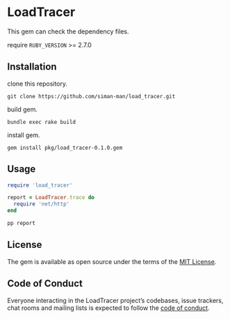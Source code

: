 # LoadTracer

This gem can check the dependency files.

require `RUBY_VERSION` >= 2.7.0

## Installation

clone this repository.

```
git clone https://github.com/siman-man/load_tracer.git
```

build gem.

```
bundle exec rake build
```

install gem.

```
gem install pkg/load_tracer-0.1.0.gem
```



## Usage

```ruby
require 'load_tracer'

report = LoadTracer.trace do
  require 'net/http'
end

pp report
```

## License

The gem is available as open source under the terms of the [MIT License](https://opensource.org/licenses/MIT).

## Code of Conduct

Everyone interacting in the LoadTracer project’s codebases, issue trackers, chat rooms and mailing lists is expected to follow the [code of conduct](https://github.com/[USERNAME]/load_tracer/blob/master/CODE_OF_CONDUCT.md).
